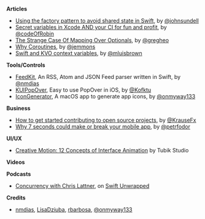 **Articles**

* [Using the factory pattern to avoid shared state in Swift](https://www.swiftbysundell.com/posts/using-the-factory-pattern-to-avoid-shared-state-in-swift), by [@johnsundell](https://twitter.com/johnsundell)
* [Secret variables in Xcode AND your CI for fun and profit](https://medium.com/flawless-app-stories/secret-variables-in-xcode-and-your-ci-for-fun-and-profit-d387a50475d7), by [@codeOfRobin](https://twitter.com/codeOfRobin)
* [The Strange Case Of Mapping Over Optionals](https://swiftunboxed.com/lang/optionals-map-flatmap/), by [@gregheo](https://twitter.com/gregheo)
* [Why Coroutines](http://www.figure.ink/blog/2017/9/4/expressive-coroutines), by [@jemmons](https://twitter.com/jemmons)
* [Swift and KVO context variables](http://michael-brown.net/2017/swift-and-kvo-context-variables/), by [@mluisbrown](https://twitter.com/mluisbrown)

**Tools/Controls**

* [FeedKit](https://github.com/nmdias/FeedKit), An RSS, Atom and JSON Feed parser written in Swift, by [@nmdias](https://github.com/nmdias)
* [KUIPopOver](https://github.com/Kofktu/KUIPopOver), Easy to use PopOver in iOS, by [@Kofktu](https://github.com/Kofktu)
* [IconGenerator](https://github.com/onmyway133/IconGenerator), A macOS app to generate app icons, by [@onmyway133](https://github.com/onmyway133)

**Business**

* [How to get started contributing to open source projects](https://krausefx.com/blog/how-to-get-started-contributing-to-open-source-projects), by [@KrauseFx](https://twitter.com/KrauseFx)
* [Why 7 seconds could make or break your mobile app](https://asostack.com/why-7-seconds-could-make-or-break-your-mobile-app-f41000fb2a17), by [@petrfodor](https://twitter.com/petrfodor)

**UI/UX**

* [Creative Motion: 12 Concepts of Interface Animation](https://uxplanet.org/creative-motion-12-concepts-of-interface-animation-2c32f674aecb) by Tubik Studio

**Videos**

**Podcasts**

* [Concurrency with Chris Lattner](https://spec.fm/podcasts/swift-unwrapped/84323), on [Swift Unwrapped](https://spec.fm/podcasts/swift-unwrapped)

**Credits**

* [nmdias](https://github.com/nmdias), [LisaDziuba](https://github.com/LisaDziuba), [rbarbosa](https://github.com/rbarbosa), [@onmyway133](https://github.com/onmyway133)
